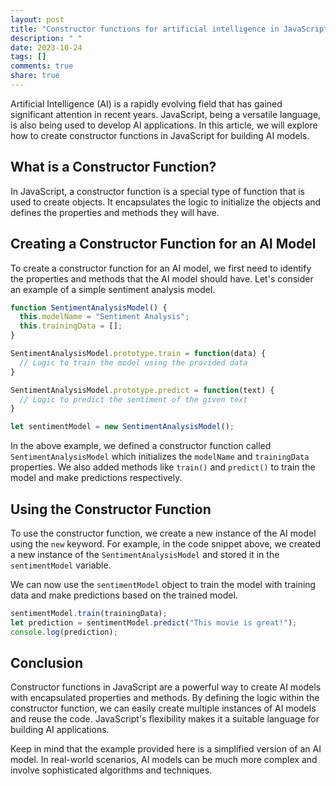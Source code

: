 ```yaml
---
layout: post
title: "Constructor functions for artificial intelligence in JavaScript"
description: " "
date: 2023-10-24
tags: []
comments: true
share: true
---
```


Artificial Intelligence (AI) is a rapidly evolving field that has gained significant attention in recent years. JavaScript, being a versatile language, is also being used to develop AI applications. In this article, we will explore how to create constructor functions in JavaScript for building AI models.

## What is a Constructor Function?

In JavaScript, a constructor function is a special type of function that is used to create objects. It encapsulates the logic to initialize the objects and defines the properties and methods they will have.

## Creating a Constructor Function for an AI Model

To create a constructor function for an AI model, we first need to identify the properties and methods that the AI model should have. Let's consider an example of a simple sentiment analysis model.

```javascript
function SentimentAnalysisModel() {
  this.modelName = "Sentiment Analysis";
  this.trainingData = [];
}

SentimentAnalysisModel.prototype.train = function(data) {
  // Logic to train the model using the provided data
}

SentimentAnalysisModel.prototype.predict = function(text) {
  // Logic to predict the sentiment of the given text
}

let sentimentModel = new SentimentAnalysisModel();
```

In the above example, we defined a constructor function called `SentimentAnalysisModel` which initializes the `modelName` and `trainingData` properties. We also added methods like `train()` and `predict()` to train the model and make predictions respectively.

## Using the Constructor Function

To use the constructor function, we create a new instance of the AI model using the `new` keyword. For example, in the code snippet above, we created a new instance of the `SentimentAnalysisModel` and stored it in the `sentimentModel` variable.

We can now use the `sentimentModel` object to train the model with training data and make predictions based on the trained model.

```javascript
sentimentModel.train(trainingData);
let prediction = sentimentModel.predict("This movie is great!");
console.log(prediction);
```

## Conclusion

Constructor functions in JavaScript are a powerful way to create AI models with encapsulated properties and methods. By defining the logic within the constructor function, we can easily create multiple instances of AI models and reuse the code. JavaScript's flexibility makes it a suitable language for building AI applications.

Keep in mind that the example provided here is a simplified version of an AI model. In real-world scenarios, AI models can be much more complex and involve sophisticated algorithms and techniques.